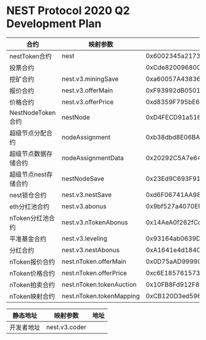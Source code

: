 # NEST Protocol 2020 Q2 Development Plan


合约 | 映射参数 | 地址
---|---|--- 
nestToken合约 | nest | 0x6002345a217373F625C79B37e29BACe12E82E31f
投票合约 |  | 0xCde8200968008F20FC3cDEB65c5EF23eC80D143E
挖矿合约 | nest.v3.miningSave | 0xa60057A43836b7df1258B024e37FfD96FFED901E
报价合约 | nest.v3.offerMain | 0xF93992dB050181143B570c196c23F5C83A74fF01
价格合约 | nest.v3.offerPrice | 0xd8359F795bE6C26B987F3358038736126Cc82F1b
NestNodeToken合约 | nestNode | 0xD4FECD91a516874A89AeB4d9419D40951f155E6d
超级节点分配合约 | nodeAssignment | 0xb38dbd8E06BA03dc871F10B8a96aF62D30511D7a
超级节点数据存储合约 | nodeAssignmentData | 0x20292C5A7e64c54FDEbAB935CB0F57f5b4229316
超级节点nest存储合约 | nestNodeSave | 0x23Ed9C693F912255f02BdAC76AfB0a12Bfb43C33
nest锁仓合约 | nest.v3.nestSave | 0xd6F06741AA98194d60ccd827925fb735B4Caa1eE
eth分红池合约 | nest.v3.abonus | 0x9bf527a4070EF825902e113061698ca46CA44A73
nToken分红池合约 | nest.v3.nTokenAbonus | 0x14AeA0f262fCcEc95bBb3D97958c2eA141FCF18E
平准基金合约 | nest.v3.leveling | 0x93164ab0639D252D45EEC20Ffd4efe33B4F1F204
分红合约 | nest.v3.nestAbonus | 0xA1641e4d184C1e4222B80e885569Fbec10fE44c3
nToken报价合约 | nest.nToken.offerMain | 0x0D75aAD99990c4B45Ee0feC079b48711C7389864
nToken价格合约 | nest.nToken.offerPrice | 0xc6E185761573986E97FB733eCe44776CC04eeB8D
nToken拍卖合约 | nest.nToken.tokenAuction | 0x10FB8Fd912F876810661f2D8fC3d0Ba068567d6f
nToken映射合约 | nest.nToken.tokenMapping | 0xCB120D3ed59643275Dbf4c633822606ab874aD52


静态地址 | 映射参数 | 地址
---|---|---
开发者地址 | nest.v3.coder | 
